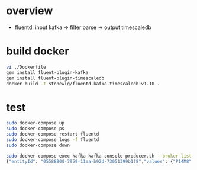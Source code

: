 # overview
- fluentd: input kafka -> filter parse -> output timescaledb

# build docker
```bash
vi ./Dockerfile
gem install fluent-plugin-kafka
gem install fluent-plugin-timescaledb
docker build -t stonewlg/fluentd-kafka-timescaledb:v1.10 .
```

# test
```sh
sudo docker-compose up
sudo docker-compose ps
sudo docker-compose restart fluentd
sudo docker-compose logs -f fluentd
sudo docker-compose down

sudo docker-compose exec kafka kafka-console-producer.sh --broker-list kafka:9092 --topic test
{"entityId": "05588900-7959-11ea-b92d-73051399b1f8","values": {"P14M8": 0,"P14M9": 1,"P14M6": 379},"ts": "1590127201000"}
```